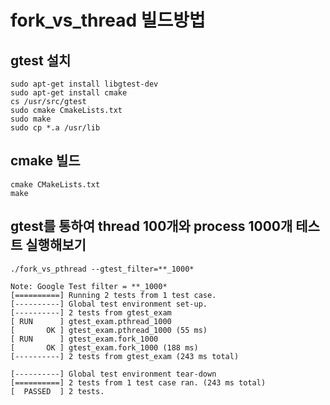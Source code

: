 # fork_vs_thread 빌드방법

## gtest 설치

```shell
sudo apt-get install libgtest-dev
sudo apt-get install cmake
cs /usr/src/gtest
sudo cmake CmakeLists.txt
sudo make
sudo cp *.a /usr/lib
```

## cmake 빌드

```shell
cmake CMakeLists.txt
make
```

## gtest를 통하여 thread 100개와 process 1000개 테스트 실행해보기

```shell
./fork_vs_pthread --gtest_filter=**_1000*

Note: Google Test filter = **_1000*
[==========] Running 2 tests from 1 test case.
[----------] Global test environment set-up.
[----------] 2 tests from gtest_exam
[ RUN      ] gtest_exam.pthread_1000
[       OK ] gtest_exam.pthread_1000 (55 ms)
[ RUN      ] gtest_exam.fork_1000
[       OK ] gtest_exam.fork_1000 (188 ms)
[----------] 2 tests from gtest_exam (243 ms total)

[----------] Global test environment tear-down
[==========] 2 tests from 1 test case ran. (243 ms total)
[  PASSED  ] 2 tests.
```